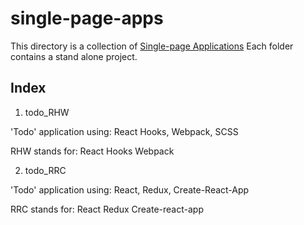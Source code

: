 # single-page-apps

This directory is a collection of [Single-page Applications](https://en.wikipedia.org/wiki/Single-page_application)
Each folder contains a stand alone project.

## Index
1. todo_RHW

'Todo' application using: React Hooks, Webpack, SCSS

RHW stands for: React Hooks Webpack

2. todo_RRC

'Todo' application using: React, Redux, Create-React-App

RRC stands for: React Redux Create-react-app
